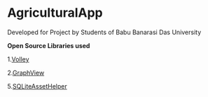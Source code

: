 # AgriculturalApp
Developed for Project by Students of Babu Banarasi Das University



**Open Source Libraries used**

1.[Volley](https://github.com/mcxiaoke/android-volley)

2.[GraphView](https://github.com/jjoe64/GraphView)

5.[SQLiteAssetHelper](https://github.com/jgilfelt/android-sqlite-asset-helper)

